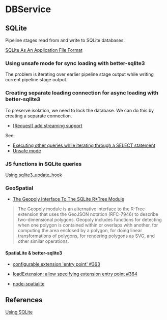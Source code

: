# DBService

## SQLite

Pipeline stages read from and write to SQLite databases.

[SQLite As An Application File Format](https://www.sqlite.org/appfileformat.html)

### Using unsafe mode for sync loading with better-sqlite3

The problem is iterating over earlier pipeline stage output
  while writing current pipeline stage output.

### Creating separate loading connection for async loading with better-sqlite3

To preserve isolation, we need to lock the database.
We can do this by creating a separate connection.

* [[Request] add streaming support](https://github.com/JoshuaWise/better-sqlite3/issues/241)

See:

* [Executing other queries while iterating through a SELECT statement](https://github.com/JoshuaWise/better-sqlite3/issues/203)
* [Unsafe mode](https://github.com/JoshuaWise/better-sqlite3/blob/master/docs/unsafe.md)

### JS functions in SQLite queries

[Using sqlite3_update_hook](https://github.com/JoshuaWise/better-sqlite3/issues/62)

### GeoSpatial

* [The Geopoly Interface To The SQLite R*Tree Module](https://www.sqlite.org/geopoly.html)

> The Geopoly module is an alternative interface to the R-Tree extension that
> uses the GeoJSON notation (RFC-7946) to describe two-dimensional polygons.
> Geopoly includes functions for detecting when one polygon is contained
> within or overlaps with another, for computing the area enclosed by a
> polygon, for doing linear transformations of polygons, for rendering
> polygons as SVG, and other similar operations.

#### SpatiaLite & better-sqlite3

* [configurable extension 'entry point' #363](https://github.com/JoshuaWise/better-sqlite3/issues/363)
* [loadExtension: allow specifying extension entry point #364](https://github.com/JoshuaWise/better-sqlite3/pull/364)

* [node-spatialite](https://github.com/zhm/node-spatialite)

## References

[Using SQLite](https://www.google.com/books/edition/Using_SQLite/v5OYlkt6uKYC?gbpv=1)
